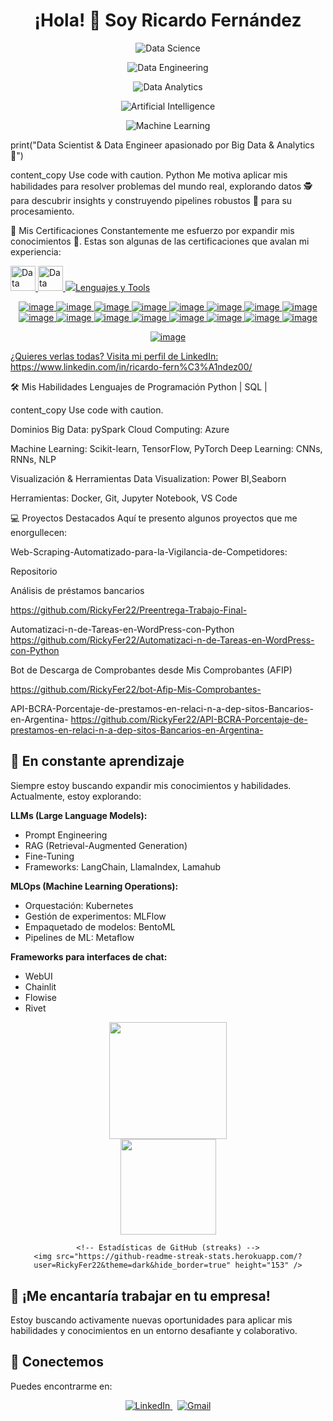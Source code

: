 <h1 align="center"> ¡Hola! 👋 Soy Ricardo Fernández </h1>
<div align="center">

![Data Science](https://img.shields.io/static/v1?label=&message=Data+Science&color=%230077B5&style=for-the-badge)

![Data Engineering](https://img.shields.io/static/v1?label=&message=Data+Engineering&color=%23E05D44&style=for-the-badge)

![Data Analytics](https://img.shields.io/static/v1?label=&message=Data+Analytics&color=%23F0DB4F&style=for-the-badge)

![Artificial Intelligence](https://img.shields.io/static/v1?label=&message=Artificial+Intelligence&color=%2300ADD8&style=for-the-badge)

![Machine Learning](https://img.shields.io/static/v1?label=&message=Machine+Learning&color=%23415A77&style=for-the-badge)

</div>


print("Data Scientist & Data Engineer apasionado por Big Data & Analytics 🚀")

content_copy
Use code with caution.
Python
Me motiva aplicar mis habilidades para resolver problemas del mundo real, explorando datos 🕵️ para descubrir insights y construyendo pipelines robustos 💪 para su procesamiento.


🚀 Mis Certificaciones
Constantemente me esfuerzo por expandir mis conocimientos 🧠. Estas son algunas de las certificaciones que avalan mi experiencia:

<div align="left">
<a href="https://www.linkedin.com/in/ricardo-fern%C3%A1ndez00/details/certifications/" target="_blank">
<img src="https://raw.githubusercontent.com/tandpfun/skill-icons/main/icons/DataEngineering-Azure.svg" alt="Data Engineering" width="40" height="40"/>
</a>
<a href="https://www.linkedin.com/in/ricardo-fern%C3%A1ndez00/details/certifications/" target="_blank">
<img src="https://raw.githubusercontent.com/tandpfun/skill-icons/main/icons/DataScience-Python.svg" alt="Data Science - Python" width="40" height="40"/>
</a>
<a href="https://www.linkedin.com/in/ricardo-fern%C3%A1ndez00/details/certifications/" target="_blank">
<img src="https://raw.githubusercontent.com/tandpfun/skill-icons/main/icons/
</div>


<h2 align="center">Lenguajes y Tools</h2>

<div align="center">

![image](https://img.shields.io/badge/Python-FFD43B?style=for-the-badge&logo=python&logoColor=blue)
![image](https://img.shields.io/badge/Numpy-777BB4?style=for-the-badge&logo=numpy&logoColor=white)
![image](https://img.shields.io/badge/Pandas-2C2D72?style=for-the-badge&logo=pandas&logoColor=white)
![image](https://img.shields.io/badge/Plotly-239120?style=for-the-badge&logo=plotly&logoColor=white)
![image](https://img.shields.io/badge/SciPy-654FF0?style=for-the-badge&logo=SciPy&logoColor=white)
![image](https://img.shields.io/badge/scikit_learn-F7931E?style=for-the-badge&logo=scikit-learn&logoColor=white)
![image](https://img.shields.io/badge/TensorFlow-FF6F00?style=for-the-badge&logo=TensorFlow&logoColor=white)
![image](https://img.shields.io/badge/Keras-FF0000?style=for-the-badge&logo=keras&logoColor=white)
![image](https://img.shields.io/badge/GIT-E44C30?style=for-the-badge&logo=git&logoColor=white)
![image](https://img.shields.io/badge/GitHub-100000?style=for-the-badge&logo=github&logoColor=white)
![image](https://img.shields.io/badge/VSCode-0078D4?style=for-the-badge&logo=visual%20studio%20code&logoColor=white)
![image](https://img.shields.io/badge/conda-342B029.svg?&style=for-the-badge&logo=anaconda&logoColor=white)
![image](https://img.shields.io/badge/Jupyter-F37626.svg?&style=for-the-badge&logo=Jupyter&logoColor=white)
![image](https://img.shields.io/badge/Streamlit-FF4B4B?style=for-the-badge&logo=Streamlit&logoColor=white)
![image](https://img.shields.io/badge/Microsoft%20SQL%20Server-CC2927?style=for-the-badge&logo=microsoft%20sql%20server&logoColor=white)
![image](https://img.shields.io/badge/PowerBI-F2C811?style=for-the-badge&logo=Power%20BI&logoColor=white)

![image](https://img.shields.io/badge/Docker-2CA5E0?style=for-the-badge&logo=docker&logoColor=white)


</div>


¿Quieres verlas todas? Visita mi perfil de LinkedIn: https://www.linkedin.com/in/ricardo-fern%C3%A1ndez00/

🛠️ Mis Habilidades
Lenguajes de Programación
Python | SQL | 

content_copy
Use code with caution.

Dominios
Big Data: pySpark
Cloud Computing: Azure

Machine Learning: Scikit-learn, TensorFlow, PyTorch
Deep Learning: CNNs, RNNs, NLP

Visualización & Herramientas
Data Visualization: Power BI,Seaborn

Herramientas: Docker, Git, Jupyter Notebook, VS Code

💻 Proyectos Destacados
Aquí te presento algunos proyectos que me enorgullecen:

 Web-Scraping-Automatizado-para-la-Vigilancia-de-Competidores:

Repositorio

Análisis de préstamos bancarios

https://github.com/RickyFer22/Preentrega-Trabajo-Final-

Automatizaci-n-de-Tareas-en-WordPress-con-Python
https://github.com/RickyFer22/Automatizaci-n-de-Tareas-en-WordPress-con-Python


Bot de Descarga de Comprobantes desde Mis Comprobantes (AFIP)

https://github.com/RickyFer22/bot-Afip-Mis-Comprobantes-

API-BCRA-Porcentaje-de-prestamos-en-relaci-n-a-dep-sitos-Bancarios-en-Argentina-
https://github.com/RickyFer22/API-BCRA-Porcentaje-de-prestamos-en-relaci-n-a-dep-sitos-Bancarios-en-Argentina-

## 🌱 En constante aprendizaje

Siempre estoy buscando expandir mis conocimientos y habilidades. Actualmente, estoy explorando:

**LLMs (Large Language Models):**

* Prompt Engineering 
* RAG (Retrieval-Augmented Generation)
* Fine-Tuning
* Frameworks: LangChain, LlamaIndex, Lamahub

**MLOps (Machine Learning Operations):**

* Orquestación: Kubernetes
* Gestión de experimentos: MLFlow
* Empaquetado de modelos: BentoML
* Pipelines de ML: Metaflow

**Frameworks para interfaces de chat:**

* WebUI
* Chainlit
* Flowise
* Rivet


<div align="center">
  <!-- Gráfico de detalles del perfil -->
  <img src="http://github-profile-summary-cards.vercel.app/api/cards/profile-details?username=RickyFer22&theme=dark&hide_border=false" height="187.5"/>
  
  <div>
    <!-- Lenguajes más usados -->
    <img src="http://github-profile-summary-cards.vercel.app/api/cards/repos-per-language?username=RickyFer22&theme=dark&hide_border=false" height="153" />
    
    <!-- Estadísticas de GitHub (streaks) -->
    <img src="https://github-readme-streak-stats.herokuapp.com/?user=RickyFer22&theme=dark&hide_border=true" height="153" />
  </div>
  
  <!-- Opcional: Trofeos de GitHub, solo si te parece interesante -->
  <!-- <img src="https://github-profile-trophy.vercel.app/?username=RickyFer22&theme=darkhub&no-frame=true&column=7" alt="Trofeos de GitHub" width="95%"/> -->
</div>




## 💼 ¡Me encantaría trabajar en tu empresa!

Estoy buscando activamente nuevas oportunidades para aplicar mis habilidades y conocimientos en un entorno desafiante y colaborativo.

## 🤝 Conectemos

Puedes encontrarme en:

<div align="center">
<a href="https://www.linkedin.com/in/ricardo-fern%C3%A1ndez00/" target="_blank">
<img src="https://img.shields.io/badge/LinkedIn-0077B5?style=for-the-badge&logo=linkedin&logoColor=white" alt="LinkedIn"/>
</a>
&nbsp;
<a href="mailto:ferguz32@gmail.com" target="_blank">
<img src="https://img.shields.io/badge/Gmail-D14836?style=for-the-badge&logo=gmail&logoColor=white" alt="Gmail"/>
</a>
</div>


